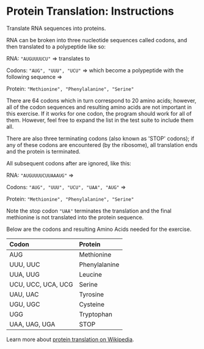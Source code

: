 # Protein Translation: Instructions

Translate RNA sequences into proteins.

RNA can be broken into three nucleotide sequences called codons, and then
translated to a polypeptide like so:

RNA: `"AUGUUUUCU"` => translates to

Codons: `"AUG", "UUU", "UCU"` => which become a polypeptide with the following
sequence =>

Protein: `"Methionine", "Phenylalanine", "Serine"`

There are 64 codons which in turn correspond to 20 amino acids; however, all of
the codon sequences and resulting amino acids are not important in this
exercise. If it works for one codon, the program should work for all of them.
However, feel free to expand the list in the test suite to include them all.

There are also three terminating codons (also known as 'STOP' codons); if any of
these codons are encountered (by the ribosome), all translation ends and the
protein is terminated.

All subsequent codons after are ignored, like this:

RNA: `"AUGUUUUCUUAAAUG"` =>

Codons: `"AUG", "UUU", "UCU", "UAA", "AUG"` =>

Protein: `"Methionine", "Phenylalanine", "Serine"`

Note the stop codon `"UAA"` terminates the translation and the final methionine
is not translated into the protein sequence.

Below are the codons and resulting Amino Acids needed for the exercise.

| Codon              | Protein       |
| :----------------- | :------------ |
| AUG                | Methionine    |
| UUU, UUC           | Phenylalanine |
| UUA, UUG           | Leucine       |
| UCU, UCC, UCA, UCG | Serine        |
| UAU, UAC           | Tyrosine      |
| UGU, UGC           | Cysteine      |
| UGG                | Tryptophan    |
| UAA, UAG, UGA      | STOP          |

Learn more about [protein translation on Wikipedia][protein-translation].

[protein-translation]: https://en.wikipedia.org/wiki/Translation_(biology)

